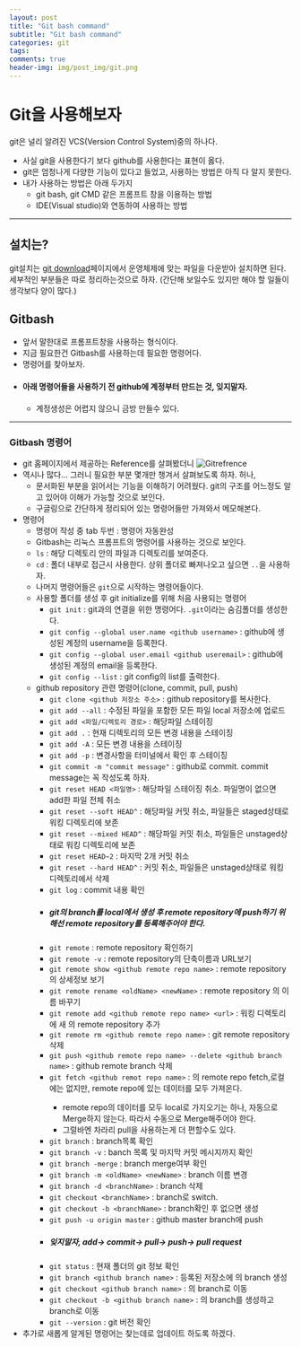 ```yaml
---  
layout: post  
title: "Git bash command"  
subtitle: "Git bash command"  
categories: git
tags: 
comments: true  
header-img: img/post_img/git.png
---  
```


# Git을 사용해보자
git은 널리 알려진 VCS(Version Control System)중의 하나다.
- 사실 git을 사용한다기 보다 github를 사용한다는 표현이 옳다.
- git은 엄청나게 다양한 기능이 있다고 들었고, 사용하는 방법은 아직 다 알지 못한다.
- 내가 사용하는 방법은 아래 두가지
  - git bash, git CMD 같은 프롬프트 창을 이용하는 방법
  - IDE(Visual studio)와 연동하여 사용하는 방법

---
## 설치는?
git설치는 [git download](https://git-scm.com/downloads)페이지에서 운영체제에 맞는 파일을 다운받아 설치하면 된다.
세부적인 부분들은 따로 정리하는것으로 하자. (간단해 보일수도 있지만 해야 할 일들이 생각보다 양이 많다.)
## Gitbash
- 앞서 말한대로 프롬프트창을 사용하는 형식이다.
- 지금 필요한건 Gitbash를 사용하는데 필요한 명령어다.
- 명령어를 찾아보자.
- #### 아래 명령어들을 사용하기 전 github에 계정부터 만드는 것, 잊지말자.
    - 계정생성은 어렵지 않으니 금방 만들수 있다.
---
### Gitbash 명령어
- git 홈페이지에서 제공하는 Reference를 살펴봤더니
![Gitrefrence](https://D-Gun.github.io/assets/img/post_img/gitrefrence.png)
- 역시나 많다... 그러니 필요한 부분 몇개만 챙겨서 살펴보도록 하자. 허나,
  - 문서화된 부분을 읽어서는 기능을 이해하기 어려웠다. git의 구조를 어느정도 알고 있어야 이해가 가능할 것으로 보인다.
  - 구글링으로 간단하게 정리되어 있는 명령어들만 가져와서 메모해본다.
- 명령어
  - 명령어 작성 중 tab 두번 : 명령어 자동완성
  - Gitbash는 리눅스 프롬프트의 명령어를 사용하는 것으로 보인다.
  - `ls` : 해당 디렉토리 안의 파일과 디렉토리를 보여준다.
  - `cd` : 폴더 내부로 접근시 사용한다. 상위 폴더로 빠져나오고 싶으면 `..`을 사용하자.
  - 나머지 명령어들은 `git`으로 시작하는 명령어들이다.
  - 사용할 폴더를 생성 후 git initialize를 위해 처음 사용되는 명령어
    - `git init` : git과의 연결을 위한 명령어다. `.git`이라는 숨김폴더를 생성한다.
    - `git config --global user.name <github username>` : github에 생성된 계정의 username을 등록한다.
    - `git config --global user.email <github useremail>` : github에 생성된 계정의 email을 등록한다.
    - `git config --list` : git config의 list를 출력한다.
  - github repository 관련 명령어(clone, commit, pull, push)
    - `git clone <github 저장소 주소>` : github repository를 복사한다.
    - `git add --all` : 수정된 파일을 포함한 모든 파일 local 저장소에 업로드
    - `git add <파일/디렉토리 경로>` : 해당파일 스테이징
	- `git add .` : 현재 디렉토리의 모든 변경 내용을 스테이징
	- `git add -A` : 모든 변경 내용을 스테이징
	- `git add -p` : 변경사항을 터미널에서 확인 후 스테이징
    - `git commit -m "commit message"` : github로 commit. commit message는 꼭 작성도록 하자.
	- `git reset HEAD <파일명>` : 해당파일 스테이징 취소. 파일명이 없으면 add한 파일 전체 취소
	- `git reset --soft HEAD^` : 해당파일 커밋 취소, 파일들은 staged상태로 워킹 디렉토리에 보존
	- `git reset --mixed HEAD^` : 해당파일 커밋 취소, 파일들은 unstaged상태로 워킹 디렉토리에 보존
	- `git reset HEAD~2` : 마지막 2개 커밋 취소
	- `git reset --hard HEAD^` : 커밋 취소, 파일들은 unstaged상태로 워킹 디렉토리에서 삭제
    - `git log` : commit 내용 확인
    - ##### git의 branch를 local에서 생성 후 remote repository에 push하기 위해선 remote repository를 등록해주어야 한다.
    - `git remote` : remote repository 확인하기
    - `git remote -v` : remote repository의 단축이름과 URL보기
    - `git remote show <github remote repo name>` : remote repository의 상세정보 보기
    - `git remote rename <oldName> <newName>` : remote repository 의 이름 바꾸기
    - `git remote add <github remote repo name> <url>` : 워킹 디렉토리에 새 <github remote repo name>의 remote repository 추가
    - `git remote rm <github remote repo name>` : git remote repository 삭제
    - `git push <github remote repo name> --delete <github branch name>` : github remote branch 삭제
    - `git fetch <github remot repo name>` : <github remote repo name>의 remote repo fetch,로컬에는 없지만, remote repo에 있는 데이터를 모두 가져온다.
      - remote repo의 데이터를 모두 local로 가지오기는 하나, 자동으로 Merge하지 않는다. 따라서 수동으로 Merge해주어야 한다.
      - 그럴바엔 차라리 pull을 사용하는게 더 편할수도 있다.
    - `git branch` : branch목록 확인
    - `git branch -v` : banch 목록 및 마지막 커밋 메시지까지 확인
    - `git branch -merge` : branch merge여부 확인
    - `git branch -m <oldName> <newName>` : branch 이름 변경
    - `git branch -d <branchName>` : <branchName> branch 삭제
    - `git checkout <branchName>` : <branchName> branch로 switch.
    - `git checkout -b <branchName>` : branch확인 후 없으면 생성 
    - `git push -u origin master` : github master branch에 push
    - ##### 잊지말자, add-> commit-> pull-> push-> pull request
    - `git status` : 현재 폴더의 git 정보 확인
    - `git branch <github branch name>` : 등록된 저장소에 <github branch name>의 branch 생성
    - `git checkout <github branch name>` : <github branch name>의 branch로 이동
    - `git checkout -b <github branch name>` : <github branch name>의 branch를 생성하고 branch로 이동
    - `git --version` : git 버전 확인
- 추가로 새롭게 알게된 명령어는 찾는데로 업데이트 하도록 하겠다.